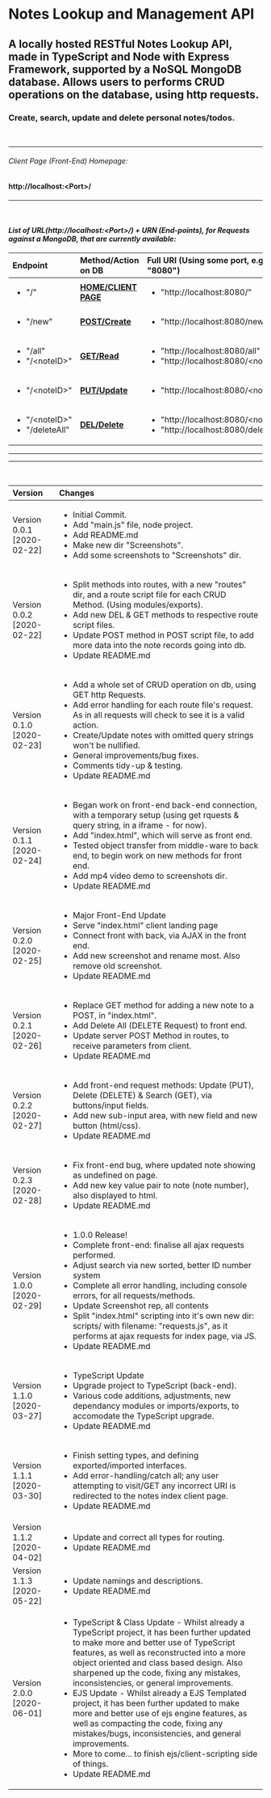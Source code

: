 # Notes Lookup and Management API

## A locally hosted RESTful Notes Lookup API, made in TypeScript and Node with Express Framework, supported by a NoSQL MongoDB database. Allows users to performs CRUD operations on the database, using http requests.

### Create, search, update and delete personal notes/todos.

<br>

***

###### Client Page (Front-End) Homepage: <br>
#### <b>http://localhost:<Port\>/</b>

***

<br><i>

#### List of URL(http://localhost:<Port\>/) + URN (End-points), for Requests against a MongoDB, that are currently available:
| Endpoint | Method/Action on DB | Full URI (Using some port, e.g. "8080") |
|:---|:---|:---|
| <ul><li>"/"</li></ul> | <b><u>HOME/CLIENT PAGE</u></b> | <ul><li>"http://localhost:8080/"</li></ul> |
| <ul><li>"/new"</li></ul> | <b><u>POST/Create</u></b> | <ul><li>"http://localhost:8080/new"</li></ul> |
| <ul><li>"/all"</li><li>"/<noteID\>"</li></ul> | <b><u>GET/Read</u></b> | <ul><li>"http://localhost:8080/all"</li><li>"http://localhost:8080/<noteID\>"</li></ul> |
| <ul><li>"/<noteID\>"</li></ul> | <b><u>PUT/Update</u></b> | <ul><li>"http://localhost:8080/<noteID\>"</li></ul> |
| <ul><li>"/<noteID\>"</li><li>"/deleteAll"</li></ul> | <b><u>DEL/Delete</u></b> | <ul><li>"http://localhost:8080/<noteID\>"</li><li>"http://localhost:8080/deleteAll"</li></ul> |


***

***

<br>

|Version| Changes|
|:---|:---|
|Version 0.0.1 [2020-02-22]|<ul><li>Initial Commit.</li><li>Add "main.js" file, node project.</li><li>Add README.md</li><li>Make new dir "Screenshots".</li><li>Add some screenshots to "Screenshots" dir.</li></ul>|
|Version 0.0.2 [2020-02-22]|<ul><li>Split methods into routes, with a new "routes" dir, and a route script file for each CRUD Method. (Using modules/exports).</li><li>Add new DEL & GET methods to respective route script files.</li><li>Update POST method in POST script file, to add more data into the note records going into db.</li><li>Update README.md</li></ul>|
|Version 0.1.0 [2020-02-23]|<ul><li>Add a whole set of CRUD operation on db, using GET http Requests.</li><li>Add error handling for each route file's request. As in all requests will check to see it is a valid action.</li><li>Create/Update notes with omitted query strings won't be nullified.</li><li>General improvements/bug fixes.</li><li>Comments tidy-up & testing.</li><li>Update README.md</li></ul>|
|Version 0.1.1 [2020-02-24]|<ul><li>Began work on front-end back-end connection, with a temporary setup (using get rquests & query string, in a iframe - for now).</li><li>Add "index.html", which will serve as front end.</li><li>Tested object transfer from middle-ware to back end, to begin work on new methods for front end.</li><li>Add mp4 video demo to screenshots dir.</li><li>Update README.md</li></ul>|
|Version 0.2.0 [2020-02-25]|<ul><li>Major Front-End Update</li><li>Serve "index.html" client landing page</li><li>Connect front with back, via AJAX in the front end.</li><li>Add new screenshot and rename most. Also remove old screenshot.</li><li>Update README.md</li></ul>|
|Version 0.2.1 [2020-02-26]|<ul><li>Replace GET method for adding a new note to a POST, in "index.html".</li><li>Add Delete All (DELETE Request) to front end.</li><li>Update server POST Method in routes, to receive parameters from client.</li><li>Update README.md</li></ul>|
|Version 0.2.2 [2020-02-27]|<ul><li>Add front-end request methods: Update (PUT), Delete (DELETE) & Search (GET), via buttons/input fields.</li><li>Add new sub-input area, with new field and new button (html/css).</li><li>Update README.md</li></ul>|
|Version 0.2.3 [2020-02-28]|<ul><li>Fix front-end bug, where updated note showing as undefined on page.</li><li>Add new key value pair to note (note number), also displayed to html.</li><li>Update README.md</li></ul>|
|Version 1.0.0 [2020-02-29]|<ul><li>1.0.0 Release!</li><li>Complete front-end: finalise all ajax requests performed.</li><li>Adjust search via new sorted, better ID number system</li><li>Complete all error handling, including console errors, for all requests/methods.</li><li>Update Screenshot rep, all contents</li><li>Split "index.html" scripting into it's own new dir: scripts/ with filename: "requests.js", as it performs at ajax requests for index page, via JS.</li><li>Update README.md</li></ul>|
|Version 1.1.0 [2020-03-27]|<ul><li>TypeScript Update</li><li>Upgrade project to TypeScript (back-end).</li><li>Various code additions, adjustments, new dependancy modules or imports/exports, to accomodate the TypeScript upgrade.</li><li>Update README.md</li></ul>|
|Version 1.1.1 [2020-03-30]|<ul><li>Finish setting types, and defining exported/imported interfaces.</li><li>Add error-handling/catch all; any user attempting to visit/GET any incorrect URI is redirected to the notes index client page.</li><li>Update README.md</li></ul>|
|Version 1.1.2 [2020-04-02]|<ul><li>Update and correct all types for routing.</li><li>Update README.md</li></ul>|
|Version 1.1.3 [2020-05-22]|<ul><li>Update namings and descriptions.</li><li>Update README.md</li></ul>|
|Version 2.0.0 [2020-06-01]|<ul><li>TypeScript & Class Update - Whilst already a TypeScript project, it has been further updated to make more and better use of TypeScript features, as well as reconstructed into a more object oriented and class based design. Also sharpened up the code, fixing any mistakes, inconsistencies, or general improvements.</li><li>EJS Update - Whilst already a EJS Templated project, it has been further updated to make more and better use of ejs engine features, as well as compacting the code, fixing any mistakes/bugs, inconsistencies, and general improvements.</li><li>More to come... to finish ejs/client-scripting side of things.</li><li>Update README.md</li></ul>|